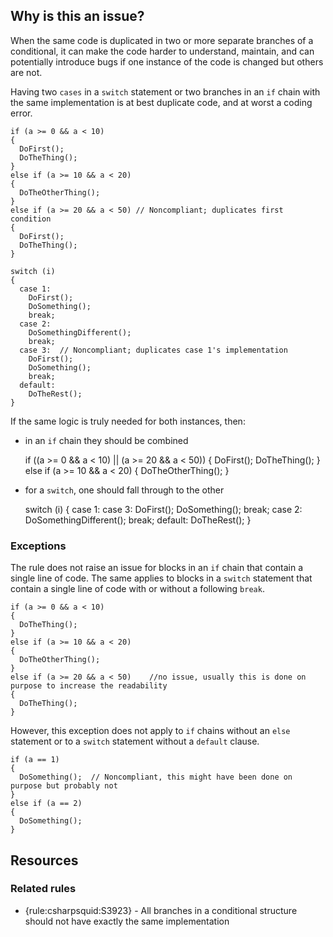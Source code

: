 ## Why is this an issue?

When the same code is duplicated in two or more separate branches of a conditional, it can make the code harder to understand, maintain, and can
potentially introduce bugs if one instance of the code is changed but others are not.

Having two `cases` in a `switch` statement or two branches in an `if` chain with the same implementation is at
best duplicate code, and at worst a coding error.

    if (a >= 0 && a < 10)
    {
      DoFirst();
      DoTheThing();
    }
    else if (a >= 10 && a < 20)
    {
      DoTheOtherThing();
    }
    else if (a >= 20 && a < 50) // Noncompliant; duplicates first condition
    {
      DoFirst();
      DoTheThing();
    }

    switch (i)
    {
      case 1:
        DoFirst();
        DoSomething();
        break;
      case 2:
        DoSomethingDifferent();
        break;
      case 3:  // Noncompliant; duplicates case 1's implementation
        DoFirst();
        DoSomething();
        break;
      default:
        DoTheRest();
    }

If the same logic is truly needed for both instances, then:

-  in an `if` chain they should be combined

    if ((a >= 0 && a < 10) || (a >= 20 && a < 50))
    {
      DoFirst();
      DoTheThing();
    }
    else if (a >= 10 && a < 20)
    {
      DoTheOtherThing();
    }

-  for a `switch`, one should fall through to the other

    switch (i)
    {
      case 1:
      case 3:
        DoFirst();
        DoSomething();
        break;
      case 2:
        DoSomethingDifferent();
        break;
      default:
        DoTheRest();
    }

### Exceptions

The rule does not raise an issue for blocks in an `if` chain that contain a single line of code. The same applies to blocks in a
`switch` statement that contain a single line of code with or without a following `break`.

    if (a >= 0 && a < 10)
    {
      DoTheThing();
    }
    else if (a >= 10 && a < 20)
    {
      DoTheOtherThing();
    }
    else if (a >= 20 && a < 50)    //no issue, usually this is done on purpose to increase the readability
    {
      DoTheThing();
    }

However, this exception does not apply to `if` chains without an `else` statement or to a `switch` statement
without a `default` clause.

    if (a == 1)
    {
      DoSomething();  // Noncompliant, this might have been done on purpose but probably not
    }
    else if (a == 2)
    {
      DoSomething();
    }

## Resources

### Related rules

-  {rule:csharpsquid:S3923} - All branches in a conditional structure should not have exactly the same implementation